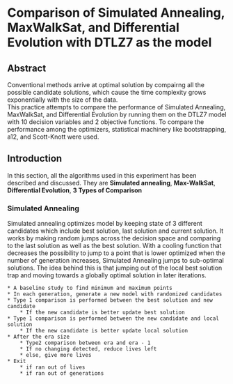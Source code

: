 # Comparison of Simulated Annealing, MaxWalkSat, and Differential Evolution with DTLZ7 as the model

## Abstract
Conventional methods arrive at optimal solution by compairng all the possible candidate solutions, which cause the time complexity grows   exponentially with the size of the data.
<br>This practice attempts to compare the performance of Simulated Annealing, MaxWalkSat, and Differential Evolution by running them on the DTLZ7 model with 10 decision variables and 2 objective functions. To compare the performance among the optimizers, statistical machinery like bootstrapping, a12, and Scott-Knott were used.

## Introduction
In this section, all the algorithms used in this experiment has been described and discussed. They are **Simulated annealing**, **Max-WalkSat**, **Differential Evolution**,  **3 Types of Comparison**

### Simulated Annealing
Simulated annealing optimizes model by keeping state of 3 different candidates which include best solution, last solution and current solution. It works by making random jumps across the decision space and comparing to the last solution as well as the best solution. With a cooling function that decreases the possibility to jump to a point that is lower optimized when the number of generation increases, Simulated Annealing jumps to sub-optimal solutions. The idea behind this is that jumping out of the local best solution trap and moving towards a globally optimal solution in later iterations.
```
* A baseline study to find minimum and maximum points
* In each generation, generate a new model with randomized candidates
* Type 1 comparison is performed between the best solution and new candidate 
    * If the new candidate is better update best solution
* Type 1 comparison is performed between the new candidate and local solution
    * If the new candidate is better update local solution
* After the era size
    * Type2 comparison between era and era - 1
    * If no changing detected, reduce lives left
    * else, give more lives
* Exit 
    * if ran out of lives
    * if ran out of generations
```



